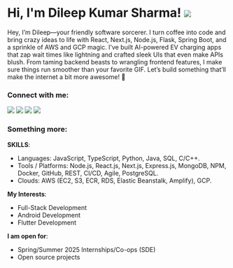 # Hi, I'm Dileep Kumar Sharma! <img src="https://img.icons8.com/external-flat-juicy-fish/25/000000/external-programmer-digital-nomad-flat-flat-juicy-fish.png"/>
Hey, I’m Dileep—your friendly software sorcerer. I turn coffee into code and bring crazy ideas to life with React, Next.js, Node.js, Flask, Spring Boot, and a sprinkle of AWS and GCP magic. I’ve built AI-powered EV charging apps that zap wait times like lightning and crafted sleek UIs that even make APIs blush. From taming backend beasts to wrangling frontend features, I make sure things run smoother than your favorite GIF. Let’s build something that’ll make the internet a bit more awesome! 🚀

### Connect with me:
 [<img src="https://img.shields.io/badge/instagram-%23FFFFFF.svg?&logo=instagram"/>](https://www.instagram.com/dileep_sharma_a/)
 [<img src ="https://img.shields.io/badge/github-%23000000.svg?&logo=github"/>](https://github.com/Dileep2896/Dileep2896)
 [<img src="https://img.shields.io/badge/linkedin-%23000000.svg?&logo=linkedin"/>](https://www.linkedin.com/in/dileep-kumar-s-44ab66113/)
 [<img src="https://img.shields.io/badge/youtube-%23FF0000.svg?&logo=youtube"/>](https://www.youtube.com/c/technologybit)

 
### Something more:

**SKILLS**:
* Languages: JavaScript, TypeScript, Python, Java, SQL, C/C++.
* Tools / Platforms: Node.js, React.js, Next.js, Express.js, MongoDB, NPM, Docker, GitHub, REST, CI/CD, Agile, PostgreSQL.
* Clouds: AWS (EC2, S3, ECR, RDS, Elastic Beanstalk, Amplify), GCP.
 
**My Interests**:
  - Full-Stack Development
  - Android Development
  - Flutter Development

**I am open for**:
  - Spring/Summer 2025 Internships/Co-ops (SDE)
  - Open source projects
